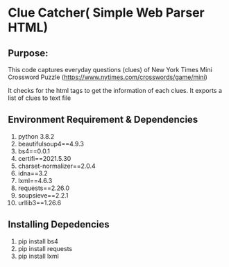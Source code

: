 # Clue Catcher( Simple Web Parser HTML)

## Purpose: 
This code captures everyday questions (clues)  of New York Times Mini Crossword Puzzle (https://www.nytimes.com/crosswords/game/mini) 

It checks for the html tags to get the information of each clues.
It exports a list of clues to text file


## Environment Requirement & Dependencies
1) python 3.8.2
2) beautifulsoup4==4.9.3
3) bs4==0.0.1
4) certifi==2021.5.30
5) charset-normalizer==2.0.4
6) idna==3.2
7) lxml==4.6.3
8) requests==2.26.0
9) soupsieve==2.2.1
10) urllib3==1.26.6

## Installing Depedencies
1) pip install bs4
2) pip install requests
3) pip install lxml
